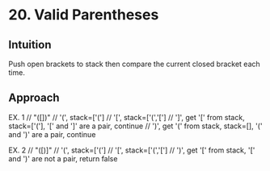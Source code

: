 # 20. Valid Parentheses

## Intuition
Push open brackets to stack then compare the current closed bracket each time.

## Approach
EX. 1
// "([])"
// '(', stack=['(']
// '[', stack=['(','[']
// ']', get '[' from stack, stack=['('], '[' and ']' are a pair, continue
// ')', get '(' from stack, stack=[], '(' and ')' are a pair, continue

EX. 2
// "([)]"
// '(', stack=['(']
// '[', stack=['(','[']
// ')', get '[' from stack, '[' and ')' are not a pair, return false